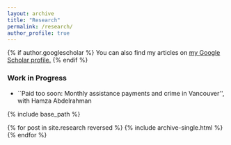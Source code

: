 ```yaml
---
layout: archive
title: "Research"
permalink: /research/
author_profile: true
---
```


{% if author.googlescholar %}
  You can also find my articles on <u><a href="{{author.googlescholar}}">my Google Scholar profile</a>.</u>
{% endif %}


### Work in Progress

* ``Paid too soon: Monthly assistance payments and crime in Vancouver'', with Hamza Abdelrahman 


{% include base_path %}

{% for post in site.research reversed %}
  {% include archive-single.html %}
{% endfor %}
